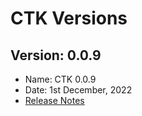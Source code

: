 # CTK Versions

## Version: 0.0.9
* Name: CTK 0.0.9
* Date: 1st December, 2022
* [Release Notes](ctk-0.0.9-release-notes.md)






